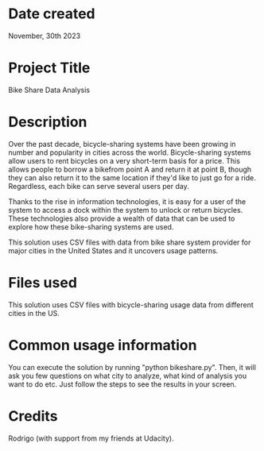 # Date created
November, 30th 2023

# Project Title
Bike Share Data Analysis

# Description
Over the past decade, bicycle-sharing systems have been growing in number and popularity in cities across the world. Bicycle-sharing systems allow users to rent bicycles on a very short-term basis for a price. This allows people to borrow a bikefrom point A and return it at point B, though they can also return it to the same location if they'd like to just go for a ride. Regardless, each bike can serve several users per day.

Thanks to the rise in information technologies, it is easy for a user of the system to access a dock within the system to unlock or return bicycles. These technologies also provide a wealth of data that can be used to explore how these bike-sharing systems are used.

This solution uses CSV files with data from bike share system provider for major cities in the United States and it uncovers usage patterns.

# Files used
This solution uses CSV files with bicycle-sharing usage data from different cities in the US.

# Common usage information
You can execute the solution by running "python bikeshare.py". Then, it will ask you few questions on what city to analyze, what kind of analysis you want to do etc. Just follow the steps to see the results in your screen.

# Credits
Rodrigo (with support from my friends at Udacity).

